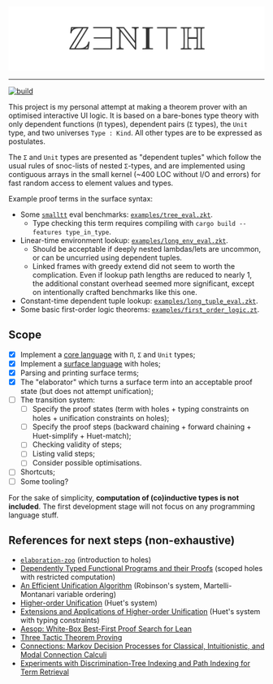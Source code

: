 ![Zenith](docs/title.png)

-----

[![build](https://github.com/bridgekat/zenith/actions/workflows/build.yml/badge.svg)](https://github.com/bridgekat/zenith/actions/workflows/build.yml)

This project is my personal attempt at making a theorem prover with an optimised interactive UI logic. It is based on a bare-bones type theory with only dependent functions (`Π` types), dependent pairs (`Σ` types), the `Unit` type, and two universes `Type : Kind`. All other types are to be expressed as postulates.

The `Σ` and `Unit` types are presented as "dependent tuples" which follow the usual rules of snoc-lists of nested `Σ`-types, and are implemented using contiguous arrays in the small kernel (\~400 LOC without I/O and errors) for fast random access to element values and types.

Example proof terms in the surface syntax:

- Some [`smalltt`](https://github.com/AndrasKovacs/smalltt) eval benchmarks: [`examples/tree_eval.zkt`](examples/tree_eval.zkt).
  - Type checking this term requires compiling with `cargo build --features type_in_type`.
- Linear-time environment lookup: [`examples/long_env_eval.zkt`](examples/long_env_eval.zkt).
  - Should be acceptable if deeply nested lambdas/lets are uncommon, or can be uncurried using dependent tuples.
  - Linked frames with greedy extend did not seem to worth the complication. Even if lookup path lengths are reduced to nearly 1, the additional constant overhead seemed more significant, except on intentionally crafted benchmarks like this one.
- Constant-time dependent tuple lookup: [`examples/long_tuple_eval.zkt`](examples/long_tuple_eval.zkt).
- Some basic first-order logic theorems: [`examples/first_order_logic.zt`](examples/first_order_logic.zt).

## Scope

- [x] Implement a [core language](src/kernel/term.rs) with `Π`, `Σ` and `Unit` types;
- [x] Implement a [surface language](src/ir/term.rs) with holes;
- [x] Parsing and printing surface terms;
- [x] The "elaborator" which turns a surface term into an acceptable proof state (but does not attempt unification);
- [ ] The transition system:
  - [ ] Specify the proof states (term with holes + typing constraints on holes + unification constraints on holes);
  - [ ] Specify the proof steps (backward chaining + forward chaining + Huet-simplify + Huet-match);
  - [ ] Checking validity of steps;
  - [ ] Listing valid steps;
  - [ ] Consider possible optimisations.
- [ ] Shortcuts;
- [ ] Some tooling?

For the sake of simplicity, **computation of (co)inductive types is not included**. The first development stage will not focus on any programming language stuff.

## References for next steps (non-exhaustive)

- [`elaboration-zoo`](https://github.com/AndrasKovacs/elaboration-zoo/tree/master/03-holes) (introduction to holes)
- [Dependently Typed Functional Programs and their Proofs](http://strictlypositive.org/thesis.pdf) (scoped holes with restricted computation)
- [An Efficient Unification Algorithm](http://www.nsl.com/misc/papers/martelli-montanari.pdf) (Robinson's system, Martelli-Montanari variable ordering)
- [Higher-order Unification](https://www21.in.tum.de/teaching/sar/SS20/5.pdf) (Huet's system)
- [Extensions and Applications of Higher-order Unification](http://conal.net/papers/elliott90.pdf) (Huet's system with typing constraints)
- [Aesop: White-Box Best-First Proof Search for Lean](https://people.compute.dtu.dk/ahfrom/aesop-camera-ready.pdf)
- [Three Tactic Theorem Proving](https://typeset.io/pdf/three-tactic-theorem-proving-gdzb8ziz3u.pdf)
- [Connections: Markov Decision Processes for Classical, Intuitionistic, and Modal Connection Calculi](https://api.repository.cam.ac.uk/server/api/core/bitstreams/1d51ebf4-6d8a-418f-9247-8cf18bc22751/content)
- [Experiments with Discrimination-Tree Indexing and Path Indexing for Term Retrieval](https://link-springer-com.iclibezp1.cc.ic.ac.uk/content/pdf/10.1007/BF00245458.pdf)
